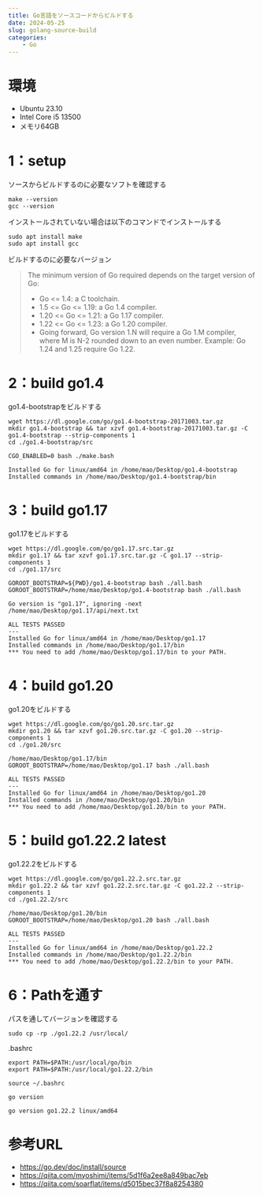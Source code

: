 ```yaml
---
title: Go言語をソースコードからビルドする
date: 2024-05-25
slug: golang-source-build
categories:
    - Go
---
```


# 環境
- Ubuntu 23.10
- Intel Core i5 13500
- メモリ64GB

# 1：setup
ソースからビルドするのに必要なソフトを確認する
```
make --version
gcc --version
```
インストールされていない場合は以下のコマンドでインストールする
```
sudo apt install make
sudo apt install gcc
```

ビルドするのに必要なバージョン
>The minimum version of Go required depends on the target version of Go:
>- Go <= 1.4: a C toolchain.
>- 1.5 <= Go <= 1.19: a Go 1.4 compiler.
>- 1.20 <= Go <= 1.21: a Go 1.17 compiler.
>- 1.22 <= Go <= 1.23: a Go 1.20 compiler.
>- Going forward, Go version 1.N will require a Go 1.M compiler, where M is N-2 rounded down to an even number. Example: Go 1.24 and 1.25 require Go 1.22.

# 2：build go1.4
go1.4-bootstrapをビルドする
```
wget https://dl.google.com/go/go1.4-bootstrap-20171003.tar.gz
mkdir go1.4-bootstrap && tar xzvf go1.4-bootstrap-20171003.tar.gz -C go1.4-bootstrap --strip-components 1
cd ./go1.4-bootstrap/src
```
```
CGO_ENABLED=0 bash ./make.bash
```
```
Installed Go for linux/amd64 in /home/mao/Desktop/go1.4-bootstrap
Installed commands in /home/mao/Desktop/go1.4-bootstrap/bin
```

# 3：build go1.17
go1.17をビルドする
```
wget https://dl.google.com/go/go1.17.src.tar.gz
mkdir go1.17 && tar xzvf go1.17.src.tar.gz -C go1.17 --strip-components 1
cd ./go1.17/src
```
```
GOROOT_BOOTSTRAP=${PWD}/go1.4-bootstrap bash ./all.bash
GOROOT_BOOTSTRAP=/home/mao/Desktop/go1.4-bootstrap bash ./all.bash
```
```
Go version is "go1.17", ignoring -next /home/mao/Desktop/go1.17/api/next.txt

ALL TESTS PASSED
---
Installed Go for linux/amd64 in /home/mao/Desktop/go1.17
Installed commands in /home/mao/Desktop/go1.17/bin
*** You need to add /home/mao/Desktop/go1.17/bin to your PATH.

```

# 4：build go1.20
go1.20をビルドする
```
wget https://dl.google.com/go/go1.20.src.tar.gz
mkdir go1.20 && tar xzvf go1.20.src.tar.gz -C go1.20 --strip-components 1
cd ./go1.20/src
```
```
/home/mao/Desktop/go1.17/bin
GOROOT_BOOTSTRAP=/home/mao/Desktop/go1.17 bash ./all.bash
```
```
ALL TESTS PASSED
---
Installed Go for linux/amd64 in /home/mao/Desktop/go1.20
Installed commands in /home/mao/Desktop/go1.20/bin
*** You need to add /home/mao/Desktop/go1.20/bin to your PATH.

```

# 5：build go1.22.2 latest
go1.22.2をビルドする
```
wget https://dl.google.com/go/go1.22.2.src.tar.gz
mkdir go1.22.2 && tar xzvf go1.22.2.src.tar.gz -C go1.22.2 --strip-components 1
cd ./go1.22.2/src
```
```
/home/mao/Desktop/go1.20/bin
GOROOT_BOOTSTRAP=/home/mao/Desktop/go1.20 bash ./all.bash
```
```
ALL TESTS PASSED
---
Installed Go for linux/amd64 in /home/mao/Desktop/go1.22.2
Installed commands in /home/mao/Desktop/go1.22.2/bin
*** You need to add /home/mao/Desktop/go1.22.2/bin to your PATH.
```

# 6：Pathを通す
パスを通してバージョンを確認する
```
sudo cp -rp ./go1.22.2 /usr/local/
```

.bashrc
```
export PATH=$PATH:/usr/local/go/bin
export PATH=$PATH:/usr/local/go1.22.2/bin
```
```
source ~/.bashrc
```
```
go version
```
```
go version go1.22.2 linux/amd64
```

# 参考URL
- https://go.dev/doc/install/source
- https://qiita.com/myoshimi/items/5d1f6a2ee8a849bac7eb
- https://qiita.com/soarflat/items/d5015bec37f8a8254380

